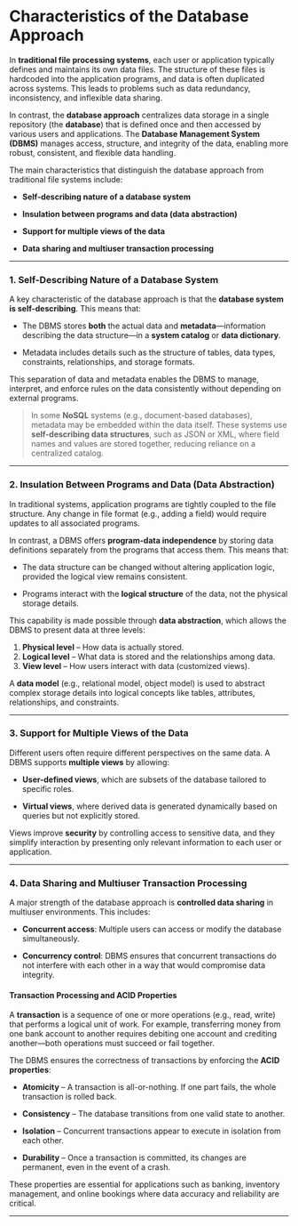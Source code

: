 
# Characteristics of the Database Approach

In **traditional file processing systems**, each user or application typically defines and maintains its own data files. The structure of these files is hardcoded into the application programs, and data is often duplicated across systems. This leads to problems such as data redundancy, inconsistency, and inflexible data sharing.

In contrast, the **database approach** centralizes data storage in a single repository (the **database**) that is defined once and then accessed by various users and applications. The **Database Management System (DBMS)** manages access, structure, and integrity of the data, enabling more robust, consistent, and flexible data handling.

The main characteristics that distinguish the database approach from traditional file systems include:

- **Self-describing nature of a database system**
    
- **Insulation between programs and data (data abstraction)**
    
- **Support for multiple views of the data**
    
- **Data sharing and multiuser transaction processing**
    

---

### 1. Self-Describing Nature of a Database System

A key characteristic of the database approach is that the **database system is self-describing**. This means that:

- The DBMS stores **both** the actual data and **metadata**—information describing the data structure—in a **system catalog** or **data dictionary**.
    
- Metadata includes details such as the structure of tables, data types, constraints, relationships, and storage formats.
    

This separation of data and metadata enables the DBMS to manage, interpret, and enforce rules on the data consistently without depending on external programs.

> In some **NoSQL** systems (e.g., document-based databases), metadata may be embedded within the data itself. These systems use **self-describing data structures**, such as JSON or XML, where field names and values are stored together, reducing reliance on a centralized catalog.

---

### 2. Insulation Between Programs and Data (Data Abstraction)

In traditional systems, application programs are tightly coupled to the file structure. Any change in file format (e.g., adding a field) would require updates to all associated programs.

In contrast, a DBMS offers **program-data independence** by storing data definitions separately from the programs that access them. This means that:

- The data structure can be changed without altering application logic, provided the logical view remains consistent.
    
- Programs interact with the **logical structure** of the data, not the physical storage details.

This capability is made possible through **data abstraction**, which allows the DBMS to present data at three levels:

1. **Physical level** – How data is actually stored.
2. **Logical level** – What data is stored and the relationships among data.
3. **View level** – How users interact with data (customized views).

A **data model** (e.g., relational model, object model) is used to abstract complex storage details into logical concepts like tables, attributes, relationships, and constraints.

---

### 3. Support for Multiple Views of the Data

Different users often require different perspectives on the same data. A DBMS supports **multiple views** by allowing:

- **User-defined views**, which are subsets of the database tailored to specific roles.
    
- **Virtual views**, where derived data is generated dynamically based on queries but not explicitly stored.

Views improve **security** by controlling access to sensitive data, and they simplify interaction by presenting only relevant information to each user or application.

---

### 4. Data Sharing and Multiuser Transaction Processing

A major strength of the database approach is **controlled data sharing** in multiuser environments. This includes:

- **Concurrent access**: Multiple users can access or modify the database simultaneously.
    
- **Concurrency control**: DBMS ensures that concurrent transactions do not interfere with each other in a way that would compromise data integrity.

#### Transaction Processing and ACID Properties

A **transaction** is a sequence of one or more operations (e.g., read, write) that performs a logical unit of work. For example, transferring money from one bank account to another requires debiting one account and crediting another—both operations must succeed or fail together.

The DBMS ensures the correctness of transactions by enforcing the **ACID properties**:

- **Atomicity** – A transaction is all-or-nothing. If one part fails, the whole transaction is rolled back.
    
- **Consistency** – The database transitions from one valid state to another.
    
- **Isolation** – Concurrent transactions appear to execute in isolation from each other.
    
- **Durability** – Once a transaction is committed, its changes are permanent, even in the event of a crash.


These properties are essential for applications such as banking, inventory management, and online bookings where data accuracy and reliability are critical.

---

